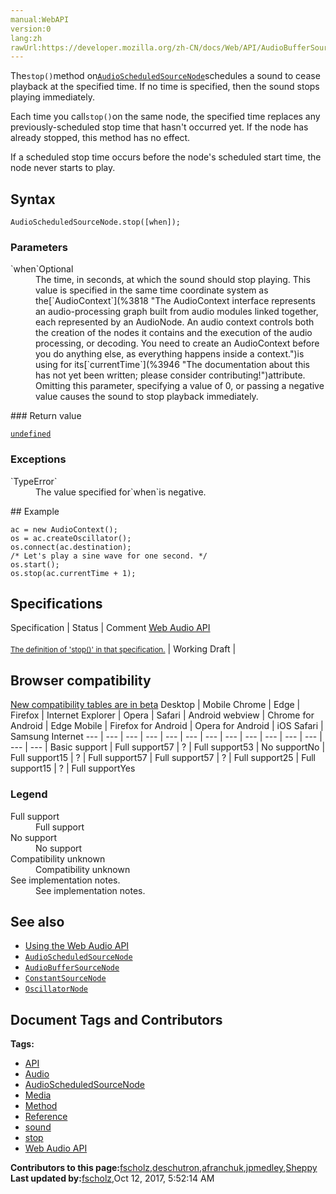 ```yaml
---
manual:WebAPI
version:0
lang:zh
rawUrl:https://developer.mozilla.org/zh-CN/docs/Web/API/AudioBufferSourceNode/stop
---
```






The`stop()`method on[`AudioScheduledSourceNode`](%3961 "The AudioScheduledSourceNode interface—part of the Web Audio API—is a parent interface for several types of audio source node interfaces which share the ability to be started and stopped, optionally at specified times. Specifically, this interface defines the start() and stop() methods, as well as the onended event handler.")schedules a sound to cease playback at the specified time. If no time is specified, then the sound stops playing immediately.



Each time you call`stop()`on the same node, the specified time replaces any previously-scheduled stop time that hasn&#39;t occurred yet. If the node has already stopped, this method has no effect.



If a scheduled stop time occurs before the node&#39;s scheduled start time, the node never starts to play.



## Syntax<a name="Syntax"></a>

```
AudioScheduledSourceNode.stop([when]);

```

### Parameters<a name="Parameters_2"></a>
<dl><dt id=''>`when`Optional</dt><dd>The time, in seconds, at which the sound should stop playing. This value is specified in the same time coordinate system as the[`AudioContext`](%3818 "The AudioContext interface represents an audio-processing graph built from audio modules linked together, each represented by an AudioNode. An audio context controls both the creation of the nodes it contains and the execution of the audio processing, or decoding. You need to create an AudioContext before you do anything else, as everything happens inside a context.")is using for its[`currentTime`](%3946 "The documentation about this has not yet been written; please consider contributing!")attribute. Omitting this parameter, specifying a value of 0, or passing a negative value causes the sound to stop playback immediately.</dd></dl>
### Return value<a name="Return_value"></a>


[`undefined`](%14139 "The global undefined property represents the primitive value undefined. It is one of JavaScript's primitive types.")


### Exceptions<a name="Exceptions"></a>
<dl><dt id=''>`TypeError`</dt><dd>The value specified for`when`is negative.</dd></dl>
## Example<a name="Example"></a>

```
ac = new AudioContext();
os = ac.createOscillator();
os.connect(ac.destination);
/* Let's play a sine wave for one second. */
os.start();
os.stop(ac.currentTime + 1);
```

## Specifications<a name="Parameters"></a>
Specification | Status | Comment 
[Web Audio API<br></br><small>The definition of &#39;stop()&#39; in that specification.</small>](%22860 "") | Working Draft |  


## Browser compatibility<a name="Browser_compatibility"></a>
[New compatibility tables are in beta<i></i>](%3360 "")
<abbr>Desktop<i></i></abbr> | <abbr>Mobile<i></i></abbr> 
<abbr>Chrome<i></i></abbr> | <abbr>Edge<i></i></abbr> | <abbr>Firefox<i></i></abbr> | <abbr>Internet Explorer<i></i></abbr> | <abbr>Opera<i></i></abbr> | <abbr>Safari<i></i></abbr> | <abbr>Android webview<i></i></abbr> | <abbr>Chrome for Android<i></i></abbr> | <abbr>Edge Mobile<i></i></abbr> | <abbr>Firefox for Android<i></i></abbr> | <abbr>Opera for Android<i></i></abbr> | <abbr>iOS Safari<i></i></abbr> | <abbr>Samsung Internet<i></i></abbr> 
 ---  |  ---  |  ---  |  ---  |  ---  |  ---  |  ---  |  ---  |  ---  |  ---  |  ---  |  ---  |  ---  |  ---  | 
Basic support | <abbr>Full support</abbr>57 | <abbr>?</abbr> | <abbr>Full support</abbr>53 | <abbr>No support</abbr>No | <abbr>Full support</abbr>15 | <abbr>?</abbr> | <abbr>Full support</abbr>57 | <abbr>Full support</abbr>57 | <abbr>?</abbr> | <abbr>Full support</abbr>25 | <abbr>Full support</abbr>15 | <abbr>?</abbr> | <abbr>Full support</abbr>Yes 


### Legend<a name="Legend"></a>
<dl><dt id=''><abbr>Full support</abbr></dt><dd>Full support</dd><dt id=''><abbr>No support</abbr></dt><dd>No support</dd><dt id=''><abbr>Compatibility unknown</abbr></dt><dd>Compatibility unknown</dd><dt id=''><abbr>See implementation notes.<i></i></abbr></dt><dd>See implementation notes.</dd></dl>


## See also<a name="See_also"></a>

* [Using the Web Audio API](%3811 "")
* [`AudioScheduledSourceNode`](%3961 "The AudioScheduledSourceNode interface—part of the Web Audio API—is a parent interface for several types of audio source node interfaces which share the ability to be started and stopped, optionally at specified times. Specifically, this interface defines the start() and stop() methods, as well as the onended event handler.")
* [`AudioBufferSourceNode`](%3873 "The AudioBufferSourceNode interface is an AudioScheduledSourceNode which represents an audio source consisting of in-memory audio data, stored in an AudioBuffer. It's especially useful for playing back audio which has particularly stringent timing accuracy requirements, such as for sounds that must match a specific rhythm and can be kept in memory rather than being played from disk or the network.")
* [`ConstantSourceNode`](%3966 "The ConstantSourceNode interface—part of the Web Audio API—represents an audio source (based upon AudioScheduledSourceNode) whose output is single unchanging value. This makes it useful for cases in which you need a constant value coming in from an audio source. In addition, it can be used like a constructible AudioParam by automating the value of its offset or by connecting another node to it; see Controlling multiple parameters with ConstantSourceNode.")
* [`OscillatorNode`](%3965 "The OscillatorNode interface represents a periodic waveform, such as a sine wave. It is an AudioScheduledSourceNode audio-processing module that causes a specified frequency of a given wave to be created—in effect, a constant tone.")



## Document Tags and Contributors
**Tags:**
* [API](%22815 "")
* [Audio](%22816 "")
* [AudioScheduledSourceNode](%22818 "")
* [Media](%22821 "")
* [Method](%22861 "")
* [Reference](%22199 "")
* [sound](%22862 "")
* [stop](%22863 "")
* [Web Audio API](%22825 "")

**Contributors to this page:**[fscholz](%22202 ""),[deschutron](%22864 ""),[afranchuk](%22865 ""),[jpmedley](%22826 ""),[Sheppy](%22371 "")
**Last updated by:**[fscholz](%22202 ""),<time>Oct 12, 2017, 5:52:14 AM</time>


